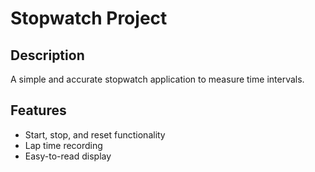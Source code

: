 # Stopwatch Project

## Description

A simple and accurate stopwatch application to measure time intervals.

## Features

- Start, stop, and reset functionality
- Lap time recording
- Easy-to-read display
